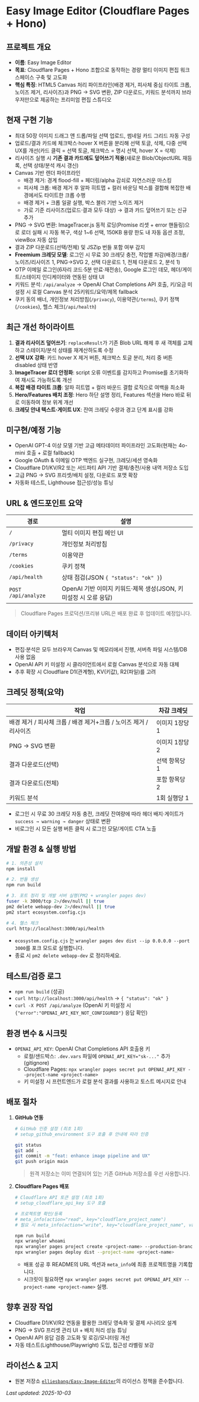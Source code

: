 # Easy Image Editor (Cloudflare Pages + Hono)

## 프로젝트 개요
- **이름**: Easy Image Editor
- **목표**: Cloudflare Pages + Hono 조합으로 동작하는 경량 멀티 이미지 편집 워크스페이스 구축 및 고도화
- **핵심 특징**: HTML5 Canvas 처리 파이프라인(배경 제거, 피사체 중심 타이트 크롭, 노이즈 제거, 리사이즈)과 PNG → SVG 변환, ZIP 다운로드, 키워드 분석까지 브라우저만으로 제공하는 프리미엄 편집 스튜디오

## 현재 구현 기능
- 최대 50장 이미지 드래그 앤 드롭/파일 선택 업로드, 썸네일 카드 그리드 자동 구성
- 업로드/결과 카드에 체크박스·hover X 버튼을 분리해 선택 토글, 삭제, 다중 선택 UX를 개선(카드 클릭 = 선택 토글, 체크박스 = 명시 선택, hover X = 삭제)
- 리사이즈 실행 시 **기존 결과 카드에도 덮어쓰기 적용**(새로운 Blob/ObjectURL 재등록, 선택 상태/분석 캐시 갱신)
- Canvas 기반 렌더 파이프라인
  - 배경 제거: 경계 flood-fill + 페더링/alpha 감쇠로 자연스러운 마스킹
  - 피사체 크롭: 배경 제거 후 알파 히트맵 + 컬러 바운딩 박스를 결합해 복잡한 배경에서도 타이트한 크롭 수행
  - 배경 제거 + 크롭 일괄 실행, 박스 블러 기반 노이즈 제거
  - 가로 기준 리사이즈(업로드·결과 모두 대상) → 결과 카드 덮어쓰기 또는 신규 추가
- PNG → SVG 변환: ImageTracer.js 동적 로딩(Promise 리셋 + error 핸들링)으로 로더 실패 시 자동 복구, 색상 1~6 선택, 150KB 용량 한도 내 자동 옵션 조정, viewBox 자동 삽입
- 결과 ZIP 다운로드(선택/전체) 및 JSZip 번들 포함 여부 감지
- **Freemium 크레딧 모델**: 로그인 시 무료 30 크레딧 충전, 작업별 차감(배경/크롭/노이즈/리사이즈 1, PNG→SVG 2, 선택 다운로드 1, 전체 다운로드 2, 분석 1)
- OTP 이메일 로그인(6자리 코드·5분 만료·재전송), Google 로그인 데모, 헤더/게이트/스테이지 인디케이터와 연동된 상태 UI
- 키워드 분석: `/api/analyze` → OpenAI Chat Completions API 호출, 키/요금 미설정 시 로컬 Canvas 분석 25키워드/요약/제목 fallback
- 쿠키 동의 배너, 개인정보 처리방침(`/privacy`), 이용약관(`/terms`), 쿠키 정책(`/cookies`), 헬스 체크(`/api/health`)

## 최근 개선 하이라이트
1. **결과 리사이즈 덮어쓰기**: `replaceResult`가 기존 Blob URL 해제 후 새 객체를 교체하고 스테이지/분석 상태를 재계산하도록 수정
2. **선택 UX 강화**: 카드 hover X 제거 버튼, 체크박스 토글 분리, 처리 중 버튼 disabled 상태 반영
3. **ImageTracer 로더 안정화**: script 오류 이벤트를 감지하고 Promise를 초기화하여 재시도 가능하도록 개선
4. **복잡 배경 타이트 크롭**: 알파 히트맵 + 컬러 바운드 결합 로직으로 여백을 최소화
5. **Hero/Features 배치 조정**: Hero 하단 설명 정리, Features 섹션을 Hero 바로 뒤로 이동하여 정보 위계 개선
6. **크레딧 안내 텍스트·게이트 UX**: 잔여 크레딧 수량과 경고 단계 표시를 강화

## 미구현/예정 기능
- OpenAI GPT-4 이상 모델 기반 고급 메타데이터 파이프라인 고도화(현재는 4o-mini 호출 + 로컬 fallback)
- Google OAuth & 이메일 OTP 백엔드 실구현, 크레딧/세션 영속화
- Cloudflare D1/KV/R2 또는 서드파티 API 기반 결제/충전/사용 내역 저장소 도입
- 고급 PNG → SVG 프리셋/배치 설정, 다운로드 포맷 확장
- 자동화 테스트, Lighthouse 접근성/성능 튜닝

## URL & 엔드포인트 요약
| 경로 | 설명 |
| --- | --- |
| `/` | 멀티 이미지 편집 메인 UI |
| `/privacy` | 개인정보 처리방침 |
| `/terms` | 이용약관 |
| `/cookies` | 쿠키 정책 |
| `/api/health` | 상태 점검(JSON `{ "status": "ok" }`) |
| `POST /api/analyze` | OpenAI 기반 이미지 키워드·제목 생성(JSON, 키 미설정 시 오류 응답)

> Cloudflare Pages 프로덕션/프리뷰 URL은 배포 완료 후 업데이트 예정입니다.

## 데이터 아키텍처
- 편집·분석은 모두 브라우저 Canvas 및 메모리에서 진행, 서버측 파일 시스템/DB 사용 없음
- OpenAI API 키 미설정 시 클라이언트에서 로컬 Canvas 분석으로 자동 대체
- 추후 확장 시 Cloudflare D1(관계형), KV(키값), R2(파일)를 고려

## 크레딧 정책(요약)
| 작업 | 차감 크레딧 |
| --- | --- |
| 배경 제거 / 피사체 크롭 / 배경 제거+크롭 / 노이즈 제거 / 리사이즈 | 이미지 1장당 1 |
| PNG → SVG 변환 | 이미지 1장당 2 |
| 결과 다운로드(선택) | 선택 항목당 1 |
| 결과 다운로드(전체) | 포함 항목당 2 |
| 키워드 분석 | 1회 실행당 1 |
- 로그인 시 무료 30 크레딧 자동 충전, 크레딧 잔여량에 따라 헤더 배지·게이트가 `success → warning → danger` 상태로 변환
- 비로그인 시 모든 실행 버튼 클릭 시 로그인 모달/게이트 CTA 노출

## 개발 환경 & 실행 방법
```bash
# 1. 의존성 설치
npm install

# 2. 번들 생성
npm run build

# 3. 포트 정리 및 개발 서버 실행(PM2 + wrangler pages dev)
fuser -k 3000/tcp 2>/dev/null || true
pm2 delete webapp-dev 2>/dev/null || true
pm2 start ecosystem.config.cjs

# 4. 헬스 체크
curl http://localhost:3000/api/health
```
- `ecosystem.config.cjs` 는 `wrangler pages dev dist --ip 0.0.0.0 --port 3000`를 포크 모드로 실행합니다.
- 종료 시 `pm2 delete webapp-dev` 로 정리하세요.

## 테스트/검증 로그
- `npm run build` (성공)
- `curl http://localhost:3000/api/health` → `{ "status": "ok" }`
- `curl -X POST /api/analyze` (OpenAI 키 미설정 시 `{"error":"OPENAI_API_KEY_NOT_CONFIGURED"}` 응답 확인)

## 환경 변수 & 시크릿
- `OPENAI_API_KEY`: OpenAI Chat Completions API 호출용 키
  - 로컬/샌드박스: `.dev.vars` 파일에 `OPENAI_API_KEY="sk-..."` 추가 (gitignore)
  - Cloudflare Pages: `npx wrangler pages secret put OPENAI_API_KEY --project-name <project-name>`
  - 키 미설정 시 프런트엔드가 로컬 분석 결과를 사용하고 토스트 메시지로 안내

## 배포 절차
1. **GitHub 연동**
   ```bash
   # GitHub 인증 설정 (최초 1회)
   # setup_github_environment 도구 호출 후 안내에 따라 인증

   git status
   git add .
   git commit -m "feat: enhance image pipeline and UX"
   git push origin main
   ```
   > 원격 저장소는 이미 연결되어 있는 기존 GitHub 저장소를 우선 사용합니다.

2. **Cloudflare Pages 배포**
   ```bash
   # Cloudflare API 토큰 설정 (최초 1회)
   # setup_cloudflare_api_key 도구 호출

   # 프로젝트명 확인/등록
   # meta_info(action="read", key="cloudflare_project_name")
   # 필요 시 meta_info(action="write", key="cloudflare_project_name", value="easy-image-editor")

   npm run build
   npx wrangler whoami
   npx wrangler pages project create <project-name> --production-branch main --compatibility-date 2025-10-03  # 최초 1회
   npx wrangler pages deploy dist --project-name <project-name>
   ```
   - 배포 성공 후 README의 URL 섹션과 `meta_info`에 최종 프로젝트명을 기록합니다.
   - 시크릿이 필요하면 `npx wrangler pages secret put OPENAI_API_KEY --project-name <project-name>` 실행.

## 향후 권장 작업
- Cloudflare D1/KV/R2 연동을 활용한 크레딧 영속화 및 결제 시나리오 설계
- PNG → SVG 프리셋 관리 UI + 배치 처리 성능 튜닝
- OpenAI API 응답 검증 고도화 및 로깅/모니터링 개선
- 자동 테스트(Lighthouse/Playwright) 도입, 접근성 라벨링 보강

## 라이선스 & 고지
- 원본 저장소 [`elliesbang/Easy-Image-Editer`](https://github.com/elliesbang/Easy-Image-Editer)의 라이선스 정책을 준수합니다.

_Last updated: 2025-10-03_
